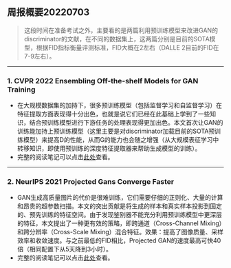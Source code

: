 ## 周报概要20220703
> 这段时间在准备考试之外，主要看的是两篇利用预训练模型来改进GAN的discriminator的文献，在不同的数据集上，这两篇分别是目前的SOTA模型，根据FID指标衡量评测标准，FID大概在2左右（DALLE 2目前的FID在7-9左右）。

---

### 1. CVPR 2022 Ensembling Off-the-shelf Models for GAN Training
* 在大规模数据集的加持下，很多预训练模型（包括监督学习和自监督学习）在特征提取方面表现得十分出色，也就是说它们已经在此基础上学到了一些知识，结合预训练模型进行下游任务的处理表现得更加出色。本文首次让GAN的训练能加持上预训练模型（这里主要是对discriminator加载目前的SOTA预训练模型）来提高D的性能，从而G的能力也会随之增强（从大规模表征学习中转移知识，即使用预训练的深度特征提取器来帮助生成模型的训练）。
* 完整的阅读笔记可以点击[此处](https://docs.qq.com/doc/p/61f7a8c8ba82d2384eabfa441ebde154a95e15bf?dver=3.0.0)查看。

---

### 2. NeurIPS 2021 Projected Gans Converge Faster
* GAN生成高质量图片的代价是很难训练，它们需要仔细的正则化、大量的计算和昂贵的超参数扫描。本文的突出贡献是将生成的样本和真实样本投影到固定的、预先训练的特征空间。由于发现鉴别器不能充分利用预训练模型中更深层的特征，本文提出了一种更有效的策略，即跨通道（Cross-Channel Mixing）和跨分辨率（Cross-Scale Mixing）混合特征。效果：提高了图像质量、采样效率和收敛速度。与之前最低的FID相比，Projected GAN的速度最高可快40倍（相同配置下从5天降到3小时）。
* 完整的阅读笔记可以点击[此处](https://docs.qq.com/doc/p/f48b9c2b6f39957d7ae4f2de724edc244eb16d38?dver=3.0.0)查看。
